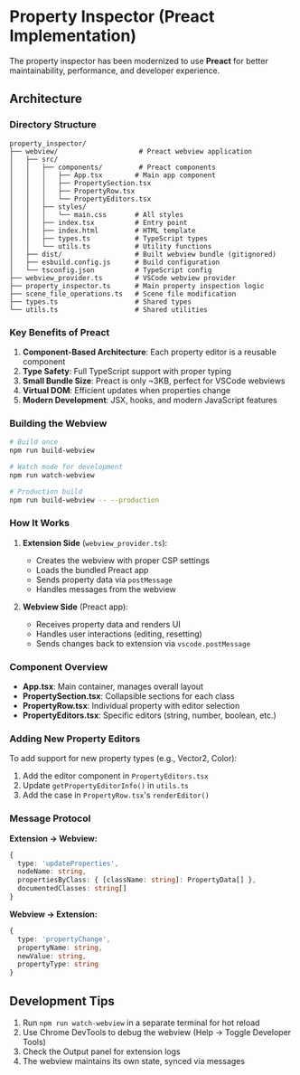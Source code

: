 # Property Inspector (Preact Implementation)

The property inspector has been modernized to use **Preact** for better maintainability, performance, and developer experience.

## Architecture

### Directory Structure
```
property_inspector/
├── webview/                    # Preact webview application
│   ├── src/
│   │   ├── components/         # Preact components
│   │   │   ├── App.tsx        # Main app component
│   │   │   ├── PropertySection.tsx
│   │   │   ├── PropertyRow.tsx
│   │   │   └── PropertyEditors.tsx
│   │   ├── styles/
│   │   │   └── main.css       # All styles
│   │   ├── index.tsx          # Entry point
│   │   ├── index.html         # HTML template
│   │   ├── types.ts           # TypeScript types
│   │   └── utils.ts           # Utility functions
│   ├── dist/                  # Built webview bundle (gitignored)
│   ├── esbuild.config.js      # Build configuration
│   └── tsconfig.json          # TypeScript config
├── webview_provider.ts        # VSCode webview provider
├── property_inspector.ts      # Main property inspection logic
├── scene_file_operations.ts   # Scene file modification
├── types.ts                   # Shared types
└── utils.ts                   # Shared utilities
```

### Key Benefits of Preact

1. **Component-Based Architecture**: Each property editor is a reusable component
2. **Type Safety**: Full TypeScript support with proper typing
3. **Small Bundle Size**: Preact is only ~3KB, perfect for VSCode webviews
4. **Virtual DOM**: Efficient updates when properties change
5. **Modern Development**: JSX, hooks, and modern JavaScript features

### Building the Webview

```bash
# Build once
npm run build-webview

# Watch mode for development
npm run watch-webview

# Production build
npm run build-webview -- --production
```

### How It Works

1. **Extension Side** (`webview_provider.ts`):
   - Creates the webview with proper CSP settings
   - Loads the bundled Preact app
   - Sends property data via `postMessage`
   - Handles messages from the webview

2. **Webview Side** (Preact app):
   - Receives property data and renders UI
   - Handles user interactions (editing, resetting)
   - Sends changes back to extension via `vscode.postMessage`

### Component Overview

- **App.tsx**: Main container, manages overall layout
- **PropertySection.tsx**: Collapsible sections for each class
- **PropertyRow.tsx**: Individual property with editor selection
- **PropertyEditors.tsx**: Specific editors (string, number, boolean, etc.)

### Adding New Property Editors

To add support for new property types (e.g., Vector2, Color):

1. Add the editor component in `PropertyEditors.tsx`
2. Update `getPropertyEditorInfo()` in `utils.ts`
3. Add the case in `PropertyRow.tsx`'s `renderEditor()`

### Message Protocol

**Extension → Webview:**
```typescript
{
  type: 'updateProperties',
  nodeName: string,
  propertiesByClass: { [className: string]: PropertyData[] },
  documentedClasses: string[]
}
```

**Webview → Extension:**
```typescript
{
  type: 'propertyChange',
  propertyName: string,
  newValue: string,
  propertyType: string
}
```

## Development Tips

1. Run `npm run watch-webview` in a separate terminal for hot reload
2. Use Chrome DevTools to debug the webview (Help → Toggle Developer Tools)
3. Check the Output panel for extension logs
4. The webview maintains its own state, synced via messages 